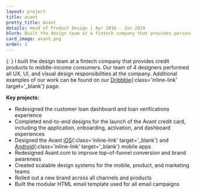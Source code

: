 ```yaml
---
layout: project
title: avant
pretty_title: Avant
details: Head of Product Design | Apr 2016 - Jun 2019
blurb: Built the design team at a fintech company that provides personal loans and credit cards to middle income consumers.
card_image: avant.png
order: 3
---
```


{: }
I built the design team at a fintech company that provides credit products to middle-income consumers. Our team of 4 designers performed all UX, UI, and visual design responsibilities at the company. Additional examples of our work can be found on our [Dribbble](https://www.dribbble.com/avantdesign/){:class='inline-link' target='_blank'} page.

**Key projects:**

* Redesigned the customer loan dashboard and loan verifications experience
* Completed end-to-end designs for the launch of the Avant credit card, including the application, onboarding, activation, and dashboard experiences
* Designed the Avant [iOS](https://apps.apple.com/us/app/avant-personal-loans/id956960183){:class='inline-link' target='_blank'} and [Android](https://play.google.com/store/apps/details?id=com.avant.android.app&hl=en_US){:class='inline-link' target='_blank'} mobile apps
* Redesigned Avant.com to improve top-of-funnel conversion and brand awareness
* Created scalable design systems for the mobile, product, and marketing teams
* Rolled out a new brand across all channels and products
* Built the modular HTML email template used for all email campaigns
